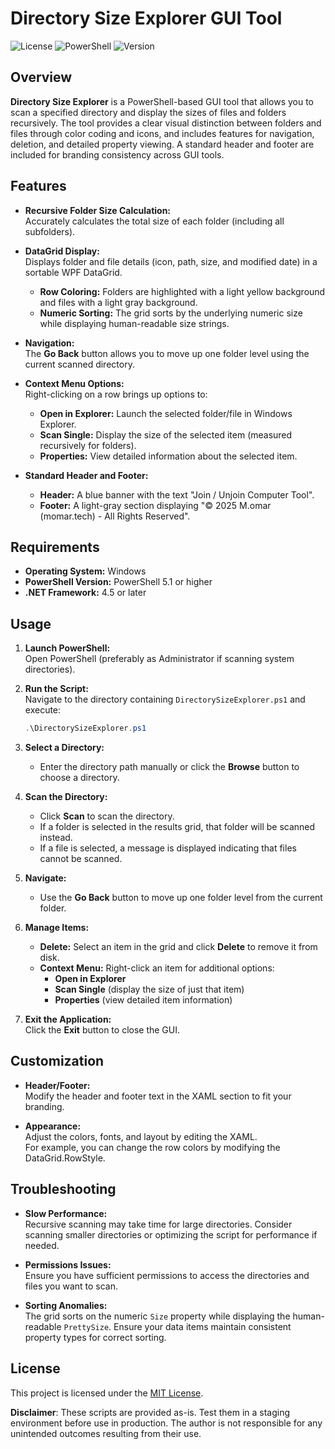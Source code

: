 
# Directory Size Explorer GUI Tool

![License](https://img.shields.io/badge/license-MIT-blue.svg)
![PowerShell](https://img.shields.io/badge/powershell-5.1%2B-blue.svg)
![Version](https://img.shields.io/badge/version-1.0.0-green.svg)

## Overview

**Directory Size Explorer** is a PowerShell-based GUI tool that allows you to scan a specified directory and display the sizes of files and folders recursively. The tool provides a clear visual distinction between folders and files through color coding and icons, and includes features for navigation, deletion, and detailed property viewing. A standard header and footer are included for branding consistency across GUI tools.

## Features

- **Recursive Folder Size Calculation:**  
  Accurately calculates the total size of each folder (including all subfolders).

- **DataGrid Display:**  
  Displays folder and file details (icon, path, size, and modified date) in a sortable WPF DataGrid.  
  - **Row Coloring:** Folders are highlighted with a light yellow background and files with a light gray background.
  - **Numeric Sorting:** The grid sorts by the underlying numeric size while displaying human-readable size strings.

- **Navigation:**  
  The **Go Back** button allows you to move up one folder level using the current scanned directory.

- **Context Menu Options:**  
  Right-clicking on a row brings up options to:
  - **Open in Explorer:** Launch the selected folder/file in Windows Explorer.
  - **Scan Single:** Display the size of the selected item (measured recursively for folders).
  - **Properties:** View detailed information about the selected item.

- **Standard Header and Footer:**  
  - **Header:** A blue banner with the text "Join / Unjoin Computer Tool".  
  - **Footer:** A light-gray section displaying "© 2025 M.omar (momar.tech) - All Rights Reserved".

## Requirements

- **Operating System:** Windows  
- **PowerShell Version:** PowerShell 5.1 or higher  
- **.NET Framework:** 4.5 or later

## Usage

1. **Launch PowerShell:**  
   Open PowerShell (preferably as Administrator if scanning system directories).

2. **Run the Script:**  
   Navigate to the directory containing `DirectorySizeExplorer.ps1` and execute:
   ```powershell
   .\DirectorySizeExplorer.ps1
   ```

3. **Select a Directory:**  
   - Enter the directory path manually or click the **Browse** button to choose a directory.

4. **Scan the Directory:**  
   - Click **Scan** to scan the directory.
   - If a folder is selected in the results grid, that folder will be scanned instead.
   - If a file is selected, a message is displayed indicating that files cannot be scanned.

5. **Navigate:**  
   - Use the **Go Back** button to move up one folder level from the current folder.

6. **Manage Items:**  
   - **Delete:** Select an item in the grid and click **Delete** to remove it from disk.
   - **Context Menu:** Right-click an item for additional options:
     - **Open in Explorer**
     - **Scan Single** (display the size of just that item)
     - **Properties** (view detailed item information)

7. **Exit the Application:**  
   Click the **Exit** button to close the GUI.

## Customization

- **Header/Footer:**  
  Modify the header and footer text in the XAML section to fit your branding.

- **Appearance:**  
  Adjust the colors, fonts, and layout by editing the XAML.  
  For example, you can change the row colors by modifying the DataGrid.RowStyle.

## Troubleshooting

- **Slow Performance:**  
  Recursive scanning may take time for large directories. Consider scanning smaller directories or optimizing the script for performance if needed.

- **Permissions Issues:**  
  Ensure you have sufficient permissions to access the directories and files you want to scan.

- **Sorting Anomalies:**  
  The grid sorts on the numeric `Size` property while displaying the human-readable `PrettySize`. Ensure your data items maintain consistent property types for correct sorting.

## License

This project is licensed under the [MIT License](https://opensource.org/licenses/MIT).


**Disclaimer**: These scripts are provided as-is. Test them in a staging environment before use in production. The author is not responsible for any unintended outcomes resulting from their use.